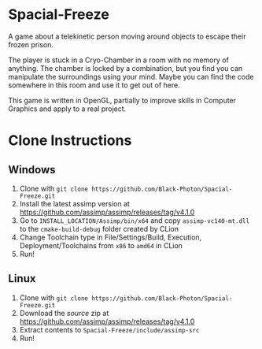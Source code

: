 # Spacial-Freeze
A game about a telekinetic person moving around objects to escape their frozen prison.

The player is stuck in a Cryo-Chamber in a room with no memory of anything. The chamber is locked by a combination, but you find you can manipulate the surroundings using your mind. Maybe you can find the code somewhere in this room and use it to get out of here.

This game is written in OpenGL, partially to improve skills in Computer Graphics and apply to a real project.

# Clone Instructions
## Windows
1) Clone with `git clone https://github.com/Black-Photon/Spacial-Freeze.git`
2) Install the latest assimp version at https://github.com/assimp/assimp/releases/tag/v4.1.0
3) Go to `INSTALL_LOCATION/Assimp/bin/x64` and copy `assimp-vc140-mt.dll` to the `cmake-build-debug` folder created by CLion
4) Change Toolchain type in File/Settings/Build, Execution, Deployment/Toolchains from `x86` to `amd64` in CLion
5) Run!

## Linux
1) Clone with `git clone https://github.com/Black-Photon/Spacial-Freeze.git`
2) Download the *source* zip at https://github.com/assimp/assimp/releases/tag/v4.1.0
3) Extract contents to `Spacial-Freeze/include/assimp-src`
4) Run!
